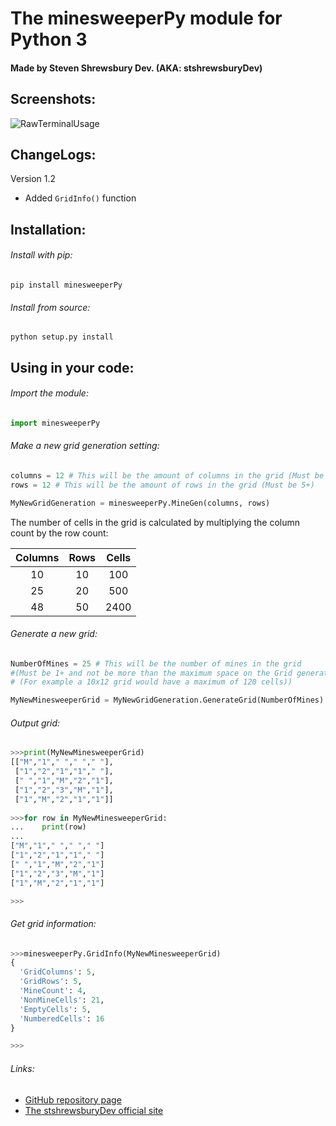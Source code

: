 The minesweeperPy module for Python 3
=====================================

#### Made by Steven Shrewsbury Dev. (AKA: stshrewsburyDev)


Screenshots:
------------

![RawTerminalUsage](https://stshrewsburydev.github.io/official_site/API/ProjectScreenshots/minesweeperPy/minesweeperPy0001.png "Raw terminal usage")

ChangeLogs:
-----------

Version 1.2

* Added ``GridInfo()`` function

Installation:
-------------

###### Install with pip:

```
pip install minesweeperPy
```

###### Install from source:

```
python setup.py install
```

Using in your code:
-------------------

###### Import the module:

```py
import minesweeperPy
```

###### Make a new grid generation setting:

```py
columns = 12 # This will be the amount of columns in the grid (Must be 5+)
rows = 12 # This will be the amount of rows in the grid (Must be 5+)

MyNewGridGeneration = minesweeperPy.MineGen(columns, rows)
```

The number of cells in the grid is calculated by multiplying the column count by the row count:

| Columns | Rows | Cells |
|:-------:|:----:|:-----:|
| 10      | 10   | 100   |
| 25      | 20   | 500   |
| 48      | 50   | 2400  |

###### Generate a new grid:

```py
NumberOfMines = 25 # This will be the number of mines in the grid
#(Must be 1+ and not be more than the maximum space on the Grid generation
# (For example a 10x12 grid would have a maximum of 120 cells))

MyNewMinesweeperGrid = MyNewGridGeneration.GenerateGrid(NumberOfMines)
```

###### Output grid:

```py
>>>print(MyNewMinesweeperGrid)
[["M","1"," "," "," "],
 ["1","2","1","1"," "],
 [" ","1","M","2","1"],
 ["1","2","3","M","1"],
 ["1","M","2","1","1"]]
 
>>>for row in MyNewMinesweeperGrid:
...    print(row)
...
["M","1"," "," "," "]
["1","2","1","1"," "]
[" ","1","M","2","1"]
["1","2","3","M","1"]
["1","M","2","1","1"]

>>>
```

###### Get grid information:

```py
>>>minesweeperPy.GridInfo(MyNewMinesweeperGrid)
{
  'GridColumns': 5,
  'GridRows': 5,
  'MineCount': 4,
  'NonMineCells': 21,
  'EmptyCells': 5, 
  'NumberedCells': 16
}

>>>
```

###### Links:

* [GitHub repository page](https://github.com/stshrewsburyDev/minesweeperPy)
* [The stshrewsburyDev official site](https://stshrewsburydev.github.io/official_site/)
